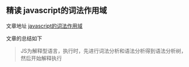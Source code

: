 ## 精读 javascript的词法作用域

文章地址 [javascript的词法作用域](http://js8.in/2011/08/15/javascript%E7%9A%84%E8%AF%8D%E6%B3%95%E4%BD%9C%E7%94%A8%E5%9F%9F/)

文章的总结如下

>JS为解释型语言，执行时，先进行词法分析和语法分析得到语法分析树，然后开始解释执行
